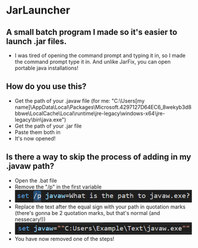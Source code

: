 # JarLauncher
## A small batch program I made so it's easier to launch .jar files.
- I was tired of opening the command prompt and typing it in, so I made the command prompt type it in. And unlike JarFix, you can open portable java installations!
## How do you use this?
- Get the path of your .javaw file (for me: "C:\Users\[my name]\AppData\Local\Packages\Microsoft.4297127D64EC6_8wekyb3d8bbwe\LocalCache\Local\runtime\jre-legacy\windows-x64\jre-legacy\bin\java.exe")
- Get the path of your .jar file
- Paste them both in
- It's now opened!
## Is there a way to skip the process of adding in my .javaw path?
- Open the .bat file
- Remove the "/p" in the first variable
- ![remove the p](https://github.com/asadava/JarLauncher/blob/main/imgs/img1.png)
- Replace the text after the equal sign with your path in quotation marks (there's gonna be 2 quotation marks, but that's normal (and nessecary!))
- ![replace dat text](https://github.com/asadava/JarLauncher/blob/main/imgs/img2.png)
- You have now removed one of the steps!
